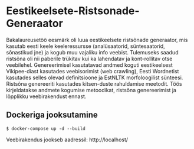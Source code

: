 # Eestikeelsete-Ristsonade-Generaator
Bakalaureusetöö eesmärk oli luua eestikeelsete ristsõnade generaator, mis kasutab eesti keele keeleressursse (analüsaatorid, süntesaatorid, sõnastikud jne) ja kogub muu vajaliku info veebist. Tulemuseks saadud ristsõna oli nii paberile trükitav kui ka lahendatav ja kont-rollitav otse veebilehel. Genereerimisel kasutatavad andmed koguti eestikeelsest Vikipee-diast kasutades veebisorimist (web crawling), Eesti Wordnetist kasutades selles olevad definitsioone ja EstNLTK morfoloogilist sünteesi. Ristsõna genereeriti kasutades kitsen-duste rahuldamise meetodit. Töös kirjeldatakse andmete kogumise metoodikat, ristsõna genereerimist ja lõpplikku veebirakendust ennast. 

## Dockeriga jooksutamine 
```
$ docker-compose up -d --build
```

Veebirakendus jookseb aadressil: http://localhost/
